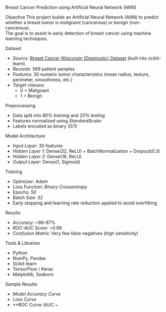  Breast Cancer Prediction using Artificial Neural Network (ANN)

 Objective
This project builds an Artificial Neural Network (ANN) to predict whether a breast tumor is *malignant* (cancerous) or *benign* (non-cancerous).  
The goal is to assist in early detection of breast cancer using machine learning techniques.


 Dataset
- *Source*: [Breast Cancer Wisconsin (Diagnostic) Dataset](https://scikit-learn.org/stable/datasets/toy_dataset.html#breast-cancer-dataset) (built into scikit-learn).  
- *Records*: 569 patient samples  
- *Features*: 30 numeric tumor characteristics (mean radius, texture, perimeter, smoothness, etc.)  
- *Target classes*:  
  - 0 = Malignant  
  - 1 = Benign  


 Preprocessing
- Data split into *80% training* and *20% testing*  
- Features normalized using *StandardScaler*  
- Labels encoded as binary (0/1)


 Model Architecture
- *Input Layer*: 30 features  
- *Hidden Layer 1*: Dense(32, ReLU) + BatchNormalization + Dropout(0.3)  
- *Hidden Layer 2*: Dense(16, ReLU)  
- *Output Layer*: Dense(1, Sigmoid)  


 Training
- Optimizer: *Adam*  
- Loss Function: *Binary Crossentropy*  
- Epochs: *50*  
- Batch Size: *32*  
- Early stopping and learning rate reduction applied to avoid overfitting
  

 Results
- *Accuracy*: ~96–97%  
- *ROC-AUC Score*: ~0.99  
- *Confusion Matrix*: Very few false negatives (high sensitivity)  


 Tools & Libraries
- Python  
- NumPy, Pandas  
- Scikit-learn  
- TensorFlow / Keras  
- Matplotlib, Seaborn  


 Sample Results
- *Model Accuracy Curve*  
- *Loss Curve*  
- **ROC Curve (AUC ~
